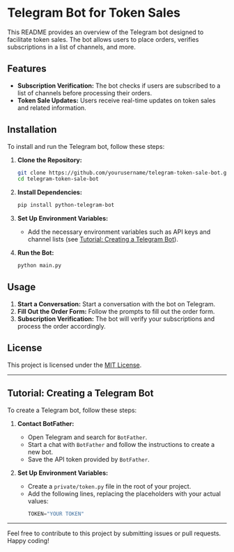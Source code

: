 # Telegram Bot for Token Sales

This README provides an overview of the Telegram bot designed to facilitate token sales. The bot allows users to place orders, verifies subscriptions in a list of channels, and more.

## Features

- **Subscription Verification:** The bot checks if users are subscribed to a list of channels before processing their orders.
- **Token Sale Updates:** Users receive real-time updates on token sales and related information.

## Installation

To install and run the Telegram bot, follow these steps:

1. **Clone the Repository:**
    ```sh
    git clone https://github.com/yourusername/telegram-token-sale-bot.git
    cd telegram-token-sale-bot
    ```

2. **Install Dependencies:**
    ```sh
    pip install python-telegram-bot
    ```

3. **Set Up Environment Variables:**
    - Add the necessary environment variables such as API keys and channel lists (see [Tutorial: Creating a Telegram Bot](#tutorial-creating-a-telegram-bot)).

4. **Run the Bot:**
    ```sh
    python main.py
    ```

## Usage

1. **Start a Conversation:** Start a conversation with the bot on Telegram.
2. **Fill Out the Order Form:** Follow the prompts to fill out the order form.
3. **Subscription Verification:** The bot will verify your subscriptions and process the order accordingly.

## License

This project is licensed under the [MIT License](LICENSE).

---

## Tutorial: Creating a Telegram Bot

To create a Telegram bot, follow these steps:

1. **Contact BotFather:**
    - Open Telegram and search for `BotFather`.
    - Start a chat with `BotFather` and follow the instructions to create a new bot.
    - Save the API token provided by `BotFather`.

2. **Set Up Environment Variables:**
    - Create a `private/token.py` file in the root of your project.
    - Add the following lines, replacing the placeholders with your actual values:
        ```py
        TOKEN="YOUR TOKEN"
        ```

---

Feel free to contribute to this project by submitting issues or pull requests. Happy coding!
